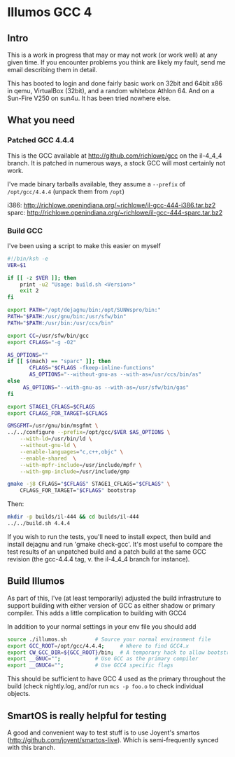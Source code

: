 # Illumos GCC 4

## Intro

This is a work in progress that may or may not work (or work well) at any
given time.  If you encounter problems you think are likely my fault, send me
email describing them in detail.

This has booted to login and done fairly basic work on 32bit and 64bit x86 in
qemu, VirtualBox (32bit), and a random whitebox Athlon 64.  And on a Sun-Fire
V250 on sun4u.  It has been tried nowhere else.

## What you need

### Patched GCC 4.4.4

This is the GCC available at http://github.com/richlowe/gcc on the il-4_4_4
branch.  It is patched in numerous ways, a stock GCC will most certainly not
work.

I've made binary tarballs available, they assume a `--prefix` of
`/opt/gcc/4.4.4` (unpack them from `/opt`)

i386:  http://richlowe.openindiana.org/~richlowe/il-gcc-444-i386.tar.bz2
sparc: http://richlowe.openindiana.org/~richlowe/il-gcc-444-sparc.tar.bz2

### Build GCC

I've been using a script to make this easier on myself

```bash
#!/bin/ksh -e
VER=$1

if [[ -z $VER ]]; then
    print -u2 "Usage: build.sh <Version>"
    exit 2
fi

export PATH="/opt/dejagnu/bin:/opt/SUNWspro/bin:"
PATH="$PATH:/usr/gnu/bin:/usr/sfw/bin"
PATH="$PATH:/usr/bin:/usr/ccs/bin" 

export CC=/usr/sfw/bin/gcc
export CFLAGS="-g -O2" 

AS_OPTIONS=""
if [[ $(mach) == "sparc" ]]; then
       CFLAGS="$CFLAGS -fkeep-inline-functions"
       AS_OPTIONS="--without-gnu-as --with-as=/usr/ccs/bin/as"
else
     AS_OPTIONS="--with-gnu-as --with-as=/usr/sfw/bin/gas"
fi

export STAGE1_CFLAGS=$CFLAGS
export CFLAGS_FOR_TARGET=$CFLAGS

GMSGFMT=/usr/gnu/bin/msgfmt \
../../configure --prefix=/opt/gcc/$VER $AS_OPTIONS \
    --with-ld=/usr/bin/ld \
    --without-gnu-ld \
    --enable-languages="c,c++,objc" \
    --enable-shared  \
    --with-mpfr-include=/usr/include/mpfr \
    --with-gmp-include=/usr/include/gmp

gmake -j8 CFLAGS="$CFLAGS" STAGE1_CFLAGS="$CFLAGS" \
    CFLAGS_FOR_TARGET="$CFLAGS" bootstrap 
```

Then:

```bash
mkdir -p builds/il-444 && cd builds/il-444
../../build.sh 4.4.4
```

If you wish to run the tests, you'll need to install expect, then build and
install dejagnu and run 'gmake check-gcc'.  It's most useful to compare the
test results of an unpatched build and a patch build at the same GCC revision
(the gcc-4.4.4 tag, v. the il-4_4_4 branch for instance).

## Build Illumos

As part of this, I've (at least temporarily) adjusted the build infrastruture
to support building with either version of GCC as either shadow or primary
compiler.  This adds a little complication to building with GCC4

In addition to your normal settings in your env file you should add

```bash
source ./illumos.sh			# Source your normal environment file
export GCC_ROOT=/opt/gcc/4.4.4;		# Where to find GCC4.x
export CW_GCC_DIR=${GCC_ROOT}/bin;	# A temporary hack to allow bootstrap of cw(1)
export __GNUC="";			# Use GCC as the primary compiler
export __GNUC4="";			# Use GCC4 specific flags
```

This should be sufficient to have GCC 4 used as the primary throughout the
build (check nightly.log, and/or run `mcs -p foo.o` to check individual
objects.

## SmartOS is really helpful for testing

A good and convenient way to test stuff is to use Joyent's smartos
(http://github.com/joyent/smartos-live).  Which is semi-frequently synced with
this branch.
